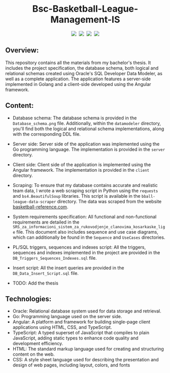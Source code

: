<h1 align="center"> Bsc-Basketball-League-Management-IS </h1>

<div align="center">
    <img src="https://img.shields.io/badge/Oracle-F80000?style=for-the-badge&logo=oracle&logoColor=black">
    &nbsp;<img src="https://img.shields.io/badge/Go-00ADD8?style=for-the-badge&logo=go&logoColor=white">
    &nbsp;<img src="https://img.shields.io/badge/TypeScript-007ACC?style=for-the-badge&logo=typescript&logoColor=white">
    &nbsp;<img src="https://img.shields.io/badge/Angular-DD0031?style=for-the-badge&logo=angular&logoColor=white">
</div>

## Overview:
This repository contains all the materials from my bachelor's thesis. It includes the project specification, 
the database schema, both logical and relational schemas created using Oracle's SQL Developer Data Modeler, 
as well as a complete application. The application features a server-side implemented in Golang and a client-side developed using the Angular framework.

## Content:
- Database schema: The database schema is provided in the `Database_schema.png` file. Additionally, within the `datamodeler` 
directory, you'll find both the logical and relational schema implementations, along with the corresponding DDL file.

- Server side: Server side of the application was implemented using the Go programming language. The implementation is 
provided in the `server` directory.

- Client side: Client side of the application is implemented using the Angular framework. The implementation is provided
in the `client` directory.

- Scraping: To ensure that my database contains accurate and realistic team data, I wrote a web scraping script in Python 
using the `requests` and `bs4.BeautifulSoup` libraries. This script is available in the `bball-league-data-scraper` 
directory. The data was scraped from the website [basketball-reference.com](https://www.basketball-reference.com/).

- System requirements specification: All functional and non-functional requirements are detailed in the
`SRS_za_informacioni_sistem_za_rukovodjenje_clanovima_kosarkaske_lige` file. This document also includes sequence and 
use case diagrams, which can additionally be found in the `Sequence` and `UseCases` directories.

- PL/SQL triggers, sequences and indexes script: All the triggers, sequences and indexes implemented in the project are 
provided in the `DB_Triggers_Sequences_Indexes.sql` file. 

- Insert script: All the insert queries are provided in the `DB_Data_Insert_Script.sql` file.

- TODO: Add the thesis

## Technologies:
- Oracle: Relational database system used for data storage and retrieval.
- Go: Programming language used on the server side.
- Angular: A platform and framework for building single-page client applications using HTML, CSS, and TypeScript.
- TypeScript: A typed superset of JavaScript that compiles to plain JavaScript, adding static types to enhance code quality and development efficiency.
- HTML: The standard markup language used for creating and structuring content on the web.
- CSS: A style sheet language used for describing the presentation and design of web pages, including layout, colors, and fonts

